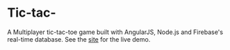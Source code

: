 # Tic-tac-
A Multiplayer tic-tac-toe game built with AngularJS, Node.js and Firebase's real-time database.
See the [site](https://www.tic-toe-toe.me) for the live demo.
